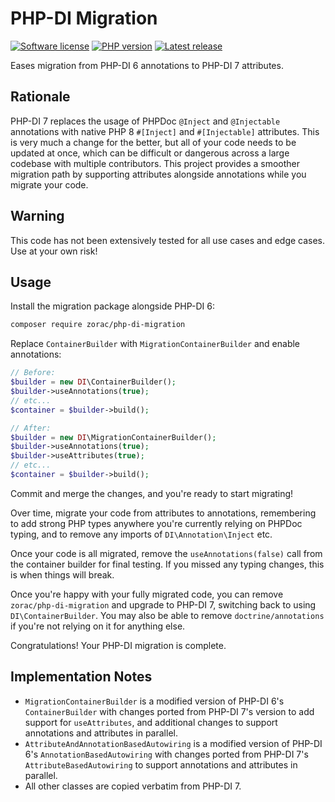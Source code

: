 # PHP-DI Migration

[![Software license][ico-license]](LICENSE)
[![PHP version][ico-php]][link-php]
[![Latest release][ico-packagist]][link-packagist]

Eases migration from PHP-DI 6 annotations to PHP-DI 7 attributes.

## Rationale

PHP-DI 7 replaces the usage of PHPDoc `@Inject` and `@Injectable` annotations
with native PHP 8 `#[Inject]` and `#[Injectable]` attributes. This is very much
a change for the better, but all of your code needs to be updated at once,
which can be difficult or dangerous across a large codebase with multiple
contributors. This project provides a smoother migration path by supporting
attributes alongside annotations while you migrate your code.

## Warning

This code has not been extensively tested for all use cases and edge cases.
Use at your own risk!

## Usage

Install the migration package alongside PHP-DI 6:
```sh
composer require zorac/php-di-migration
```
Replace `ContainerBuilder` with `MigrationContainerBuilder` and enable
annotations:
```php
// Before:
$builder = new DI\ContainerBuilder();
$builder->useAnnotations(true);
// etc...
$container = $builder->build();

// After:
$builder = new DI\MigrationContainerBuilder();
$builder->useAnnotations(true);
$builder->useAttributes(true);
// etc...
$container = $builder->build();
```
Commit and merge the changes, and you're ready to start migrating!

Over time, migrate your code from attributes to annotations, remembering to add
strong PHP types anywhere you're currently relying on PHPDoc typing, and to
remove any imports of `DI\Annotation\Inject` etc.

Once your code is all migrated, remove the `useAnnotations(false)` call from
the container builder for final testing. If you missed any typing changes, this
is when things will break.

Once you're happy with your fully migrated code, you can remove
`zorac/php-di-migration` and upgrade to PHP-DI 7, switching back to using
`DI\ContainerBuilder`. You may also be able to remove `doctrine/annotations` if
you're not relying on it for anything else.

Congratulations! Your PHP-DI migration is complete.

## Implementation Notes

* `MigrationContainerBuilder` is a modified version of PHP-DI 6's
  `ContainerBuilder` with changes ported from PHP-DI 7's version to add support
  for `useAttributes`, and additional changes to support annotations and
  attributes in parallel.
* `AttributeAndAnnotationBasedAutowiring` is a modified version of PHP-DI 6's
  `AnnotationBasedAutowiring` with changes ported from PHP-DI 7's
  `AttributeBasedAutowiring` to support annotations and attributes in parallel.
* All other classes are copied verbatim from PHP-DI 7.

[ico-license]: https://img.shields.io/github/license/zorac/php-di-migration.svg?style=flat-square
[ico-php]: https://img.shields.io/packagist/php-v/zorac/php-di-migration.svg?style=flat-square
[ico-packagist]: https://img.shields.io/packagist/v/zorac/php-di-migration.svg?style=flat-square
[link-php]: https://www.php.net/
[link-packagist]: https://packagist.org/packages/zorac/php-di-migration
